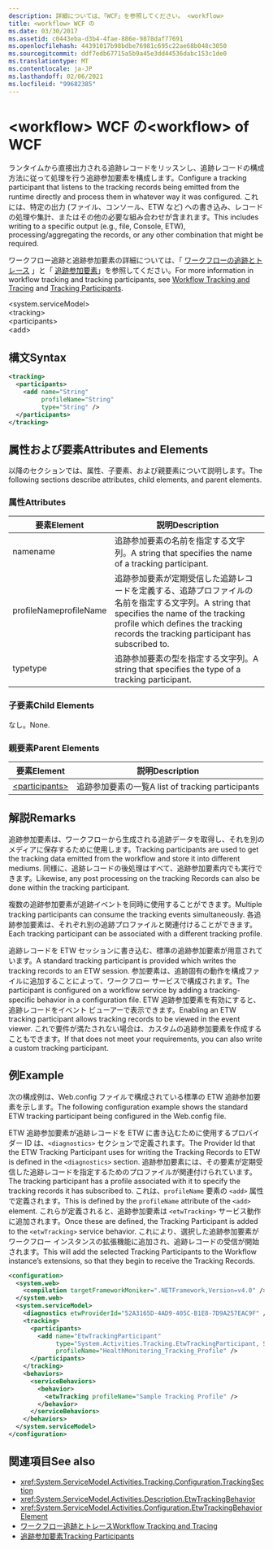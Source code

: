 ```yaml
---
description: 詳細については、「WCF」を参照してください。 <workflow>
title: <workflow> WCF の
ms.date: 03/30/2017
ms.assetid: c0443eba-d3b4-4fae-886e-9878daf77691
ms.openlocfilehash: 44391017b98bdbe76981c695c22ae68b048c3050
ms.sourcegitcommit: ddf7edb67715a5b9a45e3dd44536dabc153c1de0
ms.translationtype: MT
ms.contentlocale: ja-JP
ms.lasthandoff: 02/06/2021
ms.locfileid: "99682385"
---
```

# <a name="workflow-of-wcf"></a><span data-ttu-id="8bdb9-103">\<workflow> WCF の</span><span class="sxs-lookup"><span data-stu-id="8bdb9-103">\<workflow> of WCF</span></span>

<span data-ttu-id="8bdb9-104">ランタイムから直接出力される追跡レコードをリッスンし、追跡レコードの構成方法に従って処理を行う追跡参加要素を構成します。</span><span class="sxs-lookup"><span data-stu-id="8bdb9-104">Configure a tracking participant that listens to the tracking records being emitted from the runtime directly and process them in whatever way it was configured.</span></span> <span data-ttu-id="8bdb9-105">これには、特定の出力 (ファイル、コンソール、ETW など) への書き込み、レコードの処理や集計、またはその他の必要な組み合わせが含まれます。</span><span class="sxs-lookup"><span data-stu-id="8bdb9-105">This includes writing to a specific output (e.g., file, Console, ETW), processing/aggregating the records, or any other combination that might be required.</span></span>  
  
 <span data-ttu-id="8bdb9-106">ワークフロー追跡と追跡参加要素の詳細については、「 [ワークフローの追跡とトレース](../../../windows-workflow-foundation/workflow-tracking-and-tracing.md) 」と「 [追跡参加要素](../../../windows-workflow-foundation/tracking-participants.md)」を参照してください。</span><span class="sxs-lookup"><span data-stu-id="8bdb9-106">For more information in workflow tracking and tracking participants, see [Workflow Tracking and Tracing](../../../windows-workflow-foundation/workflow-tracking-and-tracing.md) and [Tracking Participants](../../../windows-workflow-foundation/tracking-participants.md).</span></span>  
  
 \<system.serviceModel>  
\<tracking>  
\<participants>  
\<add>  
  
## <a name="syntax"></a><span data-ttu-id="8bdb9-107">構文</span><span class="sxs-lookup"><span data-stu-id="8bdb9-107">Syntax</span></span>  
  
```xml  
<tracking>
  <participants>
    <add name="String"
         profileName="String"
         type="String" />
  </participants>
</tracking>
```  
  
## <a name="attributes-and-elements"></a><span data-ttu-id="8bdb9-108">属性および要素</span><span class="sxs-lookup"><span data-stu-id="8bdb9-108">Attributes and Elements</span></span>  

 <span data-ttu-id="8bdb9-109">以降のセクションでは、属性、子要素、および親要素について説明します。</span><span class="sxs-lookup"><span data-stu-id="8bdb9-109">The following sections describe attributes, child elements, and parent elements.</span></span>  
  
### <a name="attributes"></a><span data-ttu-id="8bdb9-110">属性</span><span class="sxs-lookup"><span data-stu-id="8bdb9-110">Attributes</span></span>  
  
|<span data-ttu-id="8bdb9-111">要素</span><span class="sxs-lookup"><span data-stu-id="8bdb9-111">Element</span></span>|<span data-ttu-id="8bdb9-112">説明</span><span class="sxs-lookup"><span data-stu-id="8bdb9-112">Description</span></span>|  
|-------------|-----------------|  
|<span data-ttu-id="8bdb9-113">name</span><span class="sxs-lookup"><span data-stu-id="8bdb9-113">name</span></span>|<span data-ttu-id="8bdb9-114">追跡参加要素の名前を指定する文字列。</span><span class="sxs-lookup"><span data-stu-id="8bdb9-114">A string that specifies the name of a tracking participant.</span></span>|  
|<span data-ttu-id="8bdb9-115">profileName</span><span class="sxs-lookup"><span data-stu-id="8bdb9-115">profileName</span></span>|<span data-ttu-id="8bdb9-116">追跡参加要素が定期受信した追跡レコードを定義する、追跡プロファイルの名前を指定する文字列。</span><span class="sxs-lookup"><span data-stu-id="8bdb9-116">A string that specifies the name of the tracking profile which defines the tracking records the tracking participant has subscribed to.</span></span>|  
|<span data-ttu-id="8bdb9-117">type</span><span class="sxs-lookup"><span data-stu-id="8bdb9-117">type</span></span>|<span data-ttu-id="8bdb9-118">追跡参加要素の型を指定する文字列。</span><span class="sxs-lookup"><span data-stu-id="8bdb9-118">A string that specifies the type of a tracking participant.</span></span>|  
  
### <a name="child-elements"></a><span data-ttu-id="8bdb9-119">子要素</span><span class="sxs-lookup"><span data-stu-id="8bdb9-119">Child Elements</span></span>  

 <span data-ttu-id="8bdb9-120">なし。</span><span class="sxs-lookup"><span data-stu-id="8bdb9-120">None.</span></span>  
  
### <a name="parent-elements"></a><span data-ttu-id="8bdb9-121">親要素</span><span class="sxs-lookup"><span data-stu-id="8bdb9-121">Parent Elements</span></span>  
  
|<span data-ttu-id="8bdb9-122">要素</span><span class="sxs-lookup"><span data-stu-id="8bdb9-122">Element</span></span>|<span data-ttu-id="8bdb9-123">説明</span><span class="sxs-lookup"><span data-stu-id="8bdb9-123">Description</span></span>|  
|-------------|-----------------|  
|[\<participants>](../windows-workflow-foundation/participants.md)|<span data-ttu-id="8bdb9-124">追跡参加要素の一覧</span><span class="sxs-lookup"><span data-stu-id="8bdb9-124">A list of tracking participants</span></span>|  
  
## <a name="remarks"></a><span data-ttu-id="8bdb9-125">解説</span><span class="sxs-lookup"><span data-stu-id="8bdb9-125">Remarks</span></span>  

 <span data-ttu-id="8bdb9-126">追跡参加要素は、ワークフローから生成される追跡データを取得し、それを別のメディアに保存するために使用します。</span><span class="sxs-lookup"><span data-stu-id="8bdb9-126">Tracking participants are used to get the tracking data emitted from the workflow and store it into different mediums.</span></span> <span data-ttu-id="8bdb9-127">同様に、追跡レコードの後処理はすべて、追跡参加要素内でも実行できます。</span><span class="sxs-lookup"><span data-stu-id="8bdb9-127">Likewise, any post processing on the tracking Records can also be done within the tracking participant.</span></span>  
  
 <span data-ttu-id="8bdb9-128">複数の追跡参加要素が追跡イベントを同時に使用することができます。</span><span class="sxs-lookup"><span data-stu-id="8bdb9-128">Multiple tracking participants can consume the tracking events simultaneously.</span></span> <span data-ttu-id="8bdb9-129">各追跡参加要素は、それぞれ別の追跡プロファイルと関連付けることができます。</span><span class="sxs-lookup"><span data-stu-id="8bdb9-129">Each tracking participant can be associated with a different tracking profile.</span></span>  
  
 <span data-ttu-id="8bdb9-130">追跡レコードを ETW セッションに書き込む、標準の追跡参加要素が用意されています。</span><span class="sxs-lookup"><span data-stu-id="8bdb9-130">A standard tracking participant is provided which writes the tracking records to an ETW session.</span></span> <span data-ttu-id="8bdb9-131">参加要素は、追跡固有の動作を構成ファイルに追加することによって、ワークフロー サービスで構成されます。</span><span class="sxs-lookup"><span data-stu-id="8bdb9-131">The participant is configured on a workflow service by adding a tracking-specific behavior in a configuration file.</span></span> <span data-ttu-id="8bdb9-132">ETW 追跡参加要素を有効にすると、追跡レコードをイベント ビューアーで表示できます。</span><span class="sxs-lookup"><span data-stu-id="8bdb9-132">Enabling an ETW tracking participant allows tracking records to be viewed in the event viewer.</span></span> <span data-ttu-id="8bdb9-133">これで要件が満たされない場合は、カスタムの追跡参加要素を作成することもできます。</span><span class="sxs-lookup"><span data-stu-id="8bdb9-133">If that does not meet your requirements, you can also write a custom tracking participant.</span></span>  
  
## <a name="example"></a><span data-ttu-id="8bdb9-134">例</span><span class="sxs-lookup"><span data-stu-id="8bdb9-134">Example</span></span>  

 <span data-ttu-id="8bdb9-135">次の構成例は、Web.config ファイルで構成されている標準の ETW 追跡参加要素を示します。</span><span class="sxs-lookup"><span data-stu-id="8bdb9-135">The following configuration example shows the standard ETW tracking participant being configured in the Web.config file.</span></span>  
  
 <span data-ttu-id="8bdb9-136">ETW 追跡参加要素が追跡レコードを ETW に書き込むために使用するプロバイダー ID は、`<diagnostics>` セクションで定義されます。</span><span class="sxs-lookup"><span data-stu-id="8bdb9-136">The Provider Id that the ETW Tracking Participant uses for writing the Tracking Records to ETW is defined in the `<diagnostics>` section.</span></span> <span data-ttu-id="8bdb9-137">追跡参加要素には、その要素が定期受信した追跡レコードを指定するためのプロファイルが関連付けられています。</span><span class="sxs-lookup"><span data-stu-id="8bdb9-137">The tracking participant has a profile associated with it to specify the tracking records it has subscribed to.</span></span> <span data-ttu-id="8bdb9-138">これは、`profileName` 要素の `<add>` 属性で定義されます。</span><span class="sxs-lookup"><span data-stu-id="8bdb9-138">This is defined by the `profileName` attribute of the `<add>` element.</span></span> <span data-ttu-id="8bdb9-139">これらが定義されると、追跡参加要素は `<etwTracking>` サービス動作に追加されます。</span><span class="sxs-lookup"><span data-stu-id="8bdb9-139">Once these are defined, the Tracking Participant is added to the `<etwTracking>` service behavior.</span></span> <span data-ttu-id="8bdb9-140">これにより、選択した追跡参加要素がワークフロー インスタンスの拡張機能に追加され、追跡レコードの受信が開始されます。</span><span class="sxs-lookup"><span data-stu-id="8bdb9-140">This will add the selected Tracking Participants to the Workflow instance’s extensions, so that they begin to receive the Tracking Records.</span></span>  
  
```xml  
<configuration>
  <system.web>
    <compilation targetFrameworkMoniker=".NETFramework,Version=v4.0" />
  </system.web>
  <system.serviceModel>
    <diagnostics etwProviderId="52A3165D-4AD9-405C-B1E8-7D9A257EAC9F" />
    <tracking>
      <participants>
        <add name="EtwTrackingParticipant"
             type="System.Activities.Tracking.EtwTrackingParticipant, System.Activities, Version=4.0.0.0, Culture=neutral, PublicKeyToken=31bf3856ad364e35"
             profileName="HealthMonitoring_Tracking_Profile" />
      </participants>
    </tracking>
    <behaviors>
      <serviceBehaviors>
        <behavior>
          <etwTracking profileName="Sample Tracking Profile" />
        </behavior>
      </serviceBehaviors>
    </behaviors>
  </system.serviceModel>
</configuration>
```  
  
## <a name="see-also"></a><span data-ttu-id="8bdb9-141">関連項目</span><span class="sxs-lookup"><span data-stu-id="8bdb9-141">See also</span></span>

- <xref:System.ServiceModel.Activities.Tracking.Configuration.TrackingSection>
- <xref:System.ServiceModel.Activities.Description.EtwTrackingBehavior>
- <xref:System.ServiceModel.Activities.Configuration.EtwTrackingBehaviorElement>
- [<span data-ttu-id="8bdb9-142">ワークフロー追跡とトレース</span><span class="sxs-lookup"><span data-stu-id="8bdb9-142">Workflow Tracking and Tracing</span></span>](../../../windows-workflow-foundation/workflow-tracking-and-tracing.md)
- [<span data-ttu-id="8bdb9-143">追跡参加要素</span><span class="sxs-lookup"><span data-stu-id="8bdb9-143">Tracking Participants</span></span>](../../../windows-workflow-foundation/tracking-participants.md)
